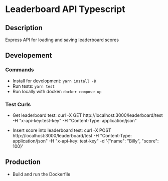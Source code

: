 # Leaderboard API Typescript

## Description
Express API for loading and saving leaderboard scores

## Developement

### Commands
- Install for development: `yarn install -D`
- Run tests: `yarn test`
- Run locally with docker: `docker compose up`

### Test Curls
- Get leaderboard test:
curl -X GET http://localhost:3000/leaderboard/test -H "x-api-key:test-key" -H "Content-Type: application/json"

- Insert score into leaderboard test:
curl -X POST http://localhost:3000/leaderboard/test -H "Content-Type: application/json" -H "x-api-key: test-key" -d '{"name": "Billy", "score": 100}'

## Production
- Build and run the Dockerfile